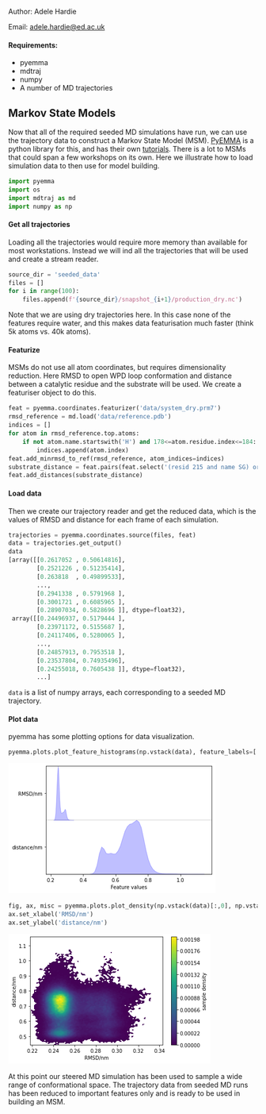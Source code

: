 Author: Adele Hardie

Email: adele.hardie@ed.ac.uk

#### Requirements:
* pyemma
* mdtraj
* numpy
* A number of MD trajectories

## Markov State Models
Now that all of the required seeded MD simulations have run, we can use the trajectory data to construct a Markov State Model (MSM). [PyEMMA](http://emma-project.org/latest/) is a python library for this, and has their own [tutorials](http://emma-project.org/latest/tutorial.html). There is a lot to MSMs that could span a few workshops on its own. Here we illustrate how to load simulation data to then use for model building.

```python
import pyemma
import os
import mdtraj as md
import numpy as np
```

#### Get all trajectories
Loading all the trajectories would require more memory than available for most workstations. Instead we will ind all the trajectories that will be used and create a stream reader.
```python
source_dir = 'seeded_data'
files = []
for i in range(100):
    files.append(f'{source_dir}/snapshot_{i+1}/production_dry.nc')
```
Note that we are using dry trajectories here. In this case none of the features require water, and this makes data featurisation much faster (think 5k atoms vs. 40k atoms).

#### Featurize
MSMs do not use all atom coordinates, but requires dimensionality reduction. Here RMSD to open WPD loop conformation and distance between a catalytic residue and the substrate will be used. We create a featuriser object to do this.
```python
feat = pyemma.coordinates.featurizer('data/system_dry.prm7')
rmsd_reference = md.load('data/reference.pdb')
indices = []
for atom in rmsd_reference.top.atoms:
    if not atom.name.startswith('H') and 178<=atom.residue.index<=184:
        indices.append(atom.index)
feat.add_minrmsd_to_ref(rmsd_reference, atom_indices=indices)
substrate_distance = feat.pairs(feat.select('(resid 215 and name SG) or (resname PTR and name P)'))
feat.add_distances(substrate_distance)
```

#### Load data
Then we create our trajectory reader and get the reduced data, which is the values of RMSD and distance for each frame of each simulation.
```python
trajectories = pyemma.coordinates.source(files, feat)
data = trajectories.get_output()
data
[array([[0.2617052 , 0.50614816],
        [0.2521226 , 0.51235414],
        [0.263818  , 0.49899533],
        ...,
        [0.2941338 , 0.5791968 ],
        [0.3001721 , 0.6085965 ],
        [0.28907034, 0.5828696 ]], dtype=float32),
 array([[0.24496937, 0.5179444 ],
        [0.23971172, 0.5155687 ],
        [0.24117406, 0.5280065 ],
        ...,
        [0.24857913, 0.7953518 ],
        [0.23537804, 0.74935496],
        [0.24255018, 0.7605438 ]], dtype=float32),
        ...]
```
`data` is a list of numpy arrays, each corresponding to a seeded MD trajectory.

#### Plot data
pyemma has some plotting options for data visualization.
```python
pyemma.plots.plot_feature_histograms(np.vstack(data), feature_labels=['RMSD/nm', 'distance/nm'])
```

<img src="figures/msm_1.png">

```python
fig, ax, misc = pyemma.plots.plot_density(np.vstack(data)[:,0], np.vstack(data)[:,1])
ax.set_xlabel('RMSD/nm')
ax.set_ylabel('distance/nm')
```
<img src="figures/msm_2.png">

At this point our steered MD simulation has been used to sample a wide range of conformational space. The trajectory data from seeded MD runs has been reduced to important features only and is ready to be used in building an MSM.

